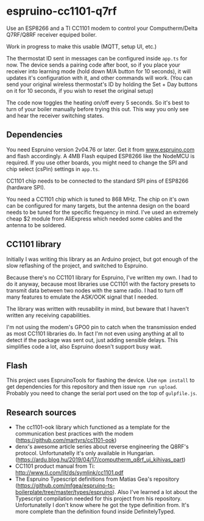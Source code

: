 # espruino-cc1101-q7rf

Use an ESP8266 and a TI CC1101 modem to control your Computherm/Delta Q7RF/Q8RF receiver equiped boiler.

Work in progress to make this usable (MQTT, setup UI, etc.)

The thermostat ID sent in messages can be configured inside `app.ts` for now. The device sends a pairing code after boot, so if you place your receiver into learning mode (hold down M/A button for 10 seconds), it will updates it's configuration with it, and other commands will work. (You can send your original wireless thermostat's ID by holding the Set + Day buttons on it for 10 seconds, if you wish to reset the original setup)

The code now toggles the heating on/off every 5 seconds. So it's best to turn of your boiler manually before trying this out. This way you only see and hear the receiver switching states.

## Dependencies

You need Espruino version 2v04.76 or later. Get it from www.espruino.com and flash accordingly. A 4MB Flash equiped ESP8266 like the NodeMCU is required. If you use other boards, you might need to change the SPI and chip select (csPin) settings in `app.ts`.

CC1101 chip needs to be connected to the standard SPI pins of ESP8266 (hardware SPI).

You need a CC1101 chip which is tuned to 868 MHz. The chip on it's own can be configured for many targets, but the antenna design on the board needs to be tuned for the specific frequency in mind. I've used an extremely cheap $2 module from AliExpress which needed some cables and the antenna to be soldered.

## CC1101 library

Initially I was writing this library as an Arduino project, but got enough of the slow reflashing of the project, and switched to Espruino.

Because there's no CC1101 library for Espruino, I've written my own. I had to do it anyway, because most libraries use CC1101 with the factory presets to transmit data between two nodes with the same radio. I had to turn off many features to emulate the ASK/OOK signal that I needed.

The library was written with reusability in mind, but beware that I haven't written any receiving capabilities.

I'm not using the modem's GPO0 pin to catch when the transmission ended as most CC1101 libraries do. In fact I'm not even using anything at all to detect if the package was sent out, just adding sensible delays. This simplifies code a lot, also Espruino doesn't support busy wait.

## Flash

This project uses EspruinoTools for flashing the device. Use `npm install` to get dependencies for this repository and then issue `npm run upload`. Probably you need to change the serial port used on the top of `gulpfile.js`.

## Research sources

* The cc1101-ook library which functioned as a template for the communication best practices with the modem (https://github.com/martyrs/cc1101-ook)
* denx's awesome article series about reverse engineering the Q8RF's protocol. Unfortunatelly it's only
  available in Hungarian. (https://ardu.blog.hu/2019/04/17/computherm_q8rf_uj_kihivas_part)
* CC1101 product manual from Ti: http://www.ti.com/lit/ds/symlink/cc1101.pdf
* The Espruino Typescript definitions from Matias Gea's repository (https://github.com/mfgea/espruino-ts-boilerplate/tree/master/types/espruino). Also I've learned a lot about the Typescript compilation needed for this project from his repository. Unfortunatelly I don't know where he got the type definition from. It's more complete than the definition found inside DefinitelyTyped. 
